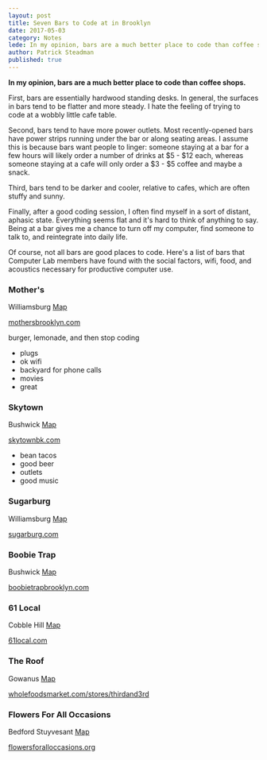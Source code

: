 ```yaml
---
layout: post
title: Seven Bars to Code at in Brooklyn
date: 2017-05-03
category: Notes
lede: In my opinion, bars are a much better place to code than coffee shops.
author: Patrick Steadman
published: true
---
```


__In my opinion, bars are a much better place to code than coffee shops.__

First, bars are essentially hardwood standing desks. In general, the surfaces in
bars tend to be flatter and more steady. I hate the feeling of trying to code at
a wobbly little cafe table.

Second, bars tend to have more power outlets. Most recently-opened bars have
power strips running under the bar or along seating areas. I assume this is
because bars want people to linger: someone staying at a bar for a few hours
will likely order a number of drinks at $5 - $12 each, whereas someone staying
at a cafe will only order a $3 - $5 coffee and maybe a snack.

Third, bars tend to be darker and cooler, relative to cafes, which are often
stuffy and sunny.

Finally, after a good coding session, I often find myself in a sort of distant,
aphasic state. Everything seems flat and it's hard to think of anything to say.
Being at a bar gives me a chance to turn off my computer, find someone to talk
to, and reintegrate into daily life.

Of course, not all bars are good places to code. Here's a list of bars that
Computer Lab members have found with the social factors, wifi, food, and
acoustics necessary for productive computer use.

### Mother's
Williamsburg [Map](https://goo.gl/maps/So1UNBjJpio)

[mothersbrooklyn.com](https://mothersbrooklyn.com)

burger, lemonade, and then stop coding

+ plugs
+ ok wifi
+ backyard for phone calls
+ movies
+ great

### Skytown
Bushwick [Map](https://goo.gl/maps/SwAZJAFYTwR2)

[skytownbk.com](http://www.skytownbk.com/)

+ bean tacos
+ good beer
+ outlets
+ good music

### Sugarburg
Williamsburg [Map](https://goo.gl/maps/A2iQNHNmyTs)

[sugarburg.com](http://sugarburg.com)

### Boobie Trap
Bushwick [Map](https://goo.gl/maps/Q3CUv7sTRVE2)

[boobietrapbrooklyn.com](http://boobietrapbrooklyn.com)

### 61 Local
Cobble Hill [Map](https://goo.gl/maps/4VdkZB9xAcv)

[61local.com](http://61local.com)

### The Roof
Gowanus [Map](https://goo.gl/maps/SwRfPpz7AbC2)

[wholefoodsmarket.com/stores/thirdand3rd](http://www.wholefoodsmarket.com/stores/thirdand3rd)

### Flowers For All Occasions
Bedford Stuyvesant [Map](https://goo.gl/maps/2KfMCU1C95x)

[flowersforalloccasions.org](http://flowersforalloccasions.org)
